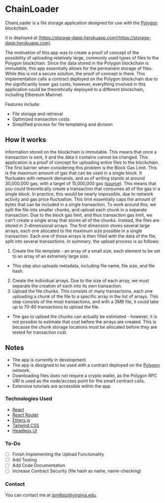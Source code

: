 # ChainLoader

ChainLoader is a file storage application designed for use with the [Polygon](https://polygon.technology/) blockchain.

It is deployed at [https://storage-dapp.herokuapp.com](https://storage-dapp.herokuapp.com).

The motivation of this app was to create a proof of concept of the possibility of uploading relatively large, commonly used types of files to the Polygon blockchain. Since the data stored in the Polygon blockchain is immutable, this app essentially allows for the permanent storage of files. While this is not a secure solution, the proof of concept is there. This implementation calls a contract deployed on the Polygon blockchain due to the significantly lower gas costs, however, everything involved in this application could be theoretically deployed to a different blockchain, including Ethereum Mainnet. 

Features include:

- File storage and retrieval
- Optimized transaction costs
- Simplified process for file templating and division

## How it works

Information stored on the blockchain is immutable. This means that once a transaction is sent, it and the data it contains cannot be changed.  This application is a proof of concept for uploading entire files to the blockchain.  The first barrier when considering this problem is the Block Gas Limit. This is the maximum amount of gas that can be used in a single block. It fluctuates with network demands, and as of writing stands at around 30,000,000 gas, with a target of 15,000,000 gas ([source](https://blog.bitmex.com/ethereums-new-1mb-blocksize-limit/)). This means that you could theoretically create a transaction that consumes all of the gas in a single block. In practice, this would be nearly impossible, due to network activity and gas price fluctuation. This limit essentially caps the amount of bytes that can be included in a single transaction.  To work around this, we split the file into smaller chunks, and upload each chunk in a separate transaction.  Due to the block gas limit, and thus transaction gas limit, we can't create a single array that stores all of the chunks.  Instead, the files are stored in 2-dimensional arrays. The first dimension stores several large arrays, each one allocated to the maximum size possible in a single transaction.  Each one of those arrays is then filled with the data of the file, split into several transactions.  In summary, the upload process is as follows:
1. Create the file template - an array of a small size, each element to be set to an array of an extremely large size.
- This step also uploads metadata, including file name, file size, and file hash.
2. Create the individual arrays. Due to the size of each array, we must separate the creation of each into its own transaction.
3. Upload the file chunks. This consists of many transactions, each one uploading a chunk of the file to a specific array in the list of arrays. This step consists of the most transactions, and with a 3MB file, it could take up to 70-80 transactions to upload the file.
- The gas to upload the chunks can actually be estimated - however, it is not possible to estimate that cost before the arrays are created. This is because the chunk storage locations must be allocated before they are tested for transaction cost.

## Notes

* The app is currently in development.
* The app is designed to be used with a contract deployed on the [Polygon](https://polygon.technology/) network.
* Downloading files does not require a crypto wallet, as the Polygon RPC URI is used as the node/access point for the smart contract calls.
* Extensive tutorials are accessible within the app.

### Technologies Used

* [React](https://reactjs.org/)
* [React Router](https://reacttraining.com/react-router/web/guides/quick-start)
* [Ethers.js](https://www.npmjs.com/package/ethers)
* [Tailwind CSS](https://tailwindcss.com/)
* [Headless UI](https://headlessui.com/)

### To-Do

- [ ] Finish Implementing the Upload Functionality
- [ ] Add Testing
- [ ] Add Code Documentation
- [ ] Increase Contract Security (file hash as name, name-checking)

### Contact

You can contact me at [jpm6qjz@virginia.edu](mailto:jpm6qjz@virginia.edu).